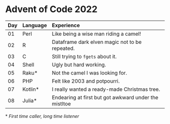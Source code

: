 # Advent of Code 2022

| Day | Language | Experience                                            |
| :-- | :------- | :---------------------------------------------------- |
| 01  | Perl     | Like being a wise man riding a camel!                 |
| 02  | R        | Dataframe dark elven magic not to be repeated.        |
| 03  | C        | Still trying to `fgets` about it.                     |
| 04  | Shell    | Ugly but hard working.                                |
| 05  | Raku*    | Not the camel I was looking for.                      |
| 06  | PHP      | Felt like 2003 and potpourri.                         |
| 07  | Kotlin*  | I really wanted a ready-made Christmas tree.          |
| 08  | Julia*   | Endearing at first but got awkward under the mistltoe |



\* *First time caller, long time listener*